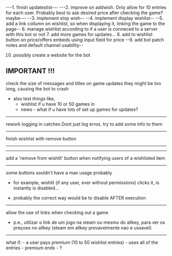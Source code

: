 ---1. finish updateslist---
---2. improve on addwish. Only allow for 10 entries for each user. Probably best to ask desired price after checking the game? maybe---
--3. implement stop wish--
--4. implement display wishlist--
--5. add a link collumn on wishlist, so when displaying it, linking the game to the page--
6. manage wishlist according to if a user is conneced to a server with this bot or not
7. add more games for updates...
8. add to wishlist button on price/offers embeds using input field for price
--9. add bot patch notes and default channel usability--

10. possibly create a website for the bot



IMPORTANT !!!
---------------------------------------------

check the size of messages and titles on game updates
they might be too long, causing the bot to crash

- also test things like, 
    - wishlist if u have 10 or 50 games in
    - news - what if u have lots of set up games for updates?

---------------------------------------------

rework logging in catches
Dont just log erros. try to add some info to them


------------------------------------------

finish wishlist with remove button

--------------------------------------------------




--------------------------------------------

add a 'remove from wishlit' button when notifying users of a wishlisted item

------------------------------------------------

some buttons souldn't have a max usage probably
- for example, wishlit (if any user, ever without permissions) clicks it, is instantly is disabled...

- probably the correct way would be to disable AFTER execution

---------------------------------------

allow the use of links when checking out a game
 - p.e., utilizar o link de um jogo na steam ou mesmo do allkey, para ver os preçoes no allkey (steam em allkey provavelmente nao e ussavel)

---------------------------------------------

what if:
    - a user pays premium (10 to 50 wishlist entries)
    - uses all of the entries
    - premium ends
    - ?

